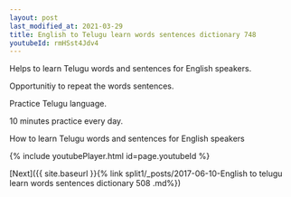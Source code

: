 ```yaml
---
layout: post
last_modified_at: 2021-03-29
title: English to Telugu learn words sentences dictionary 748 
youtubeId: rmHSst4Jdv4
---
```

 
 
Helps to learn Telugu words and sentences for English speakers.

Opportunitiy to repeat the words sentences. 

Practice Telugu language. 
 
10 minutes practice every day. 
 
How to learn Telugu words and sentences for English speakers 
 
{% include youtubePlayer.html id=page.youtubeId %}
 
 
[Next]({{ site.baseurl }}{% link  split1/_posts/2017-06-10-English to telugu learn words sentences dictionary 508 .md%})
 
